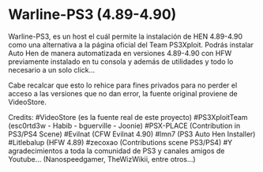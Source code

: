 # Warline-PS3 (4.89-4.90)
Warline-PS3, es un host el cuál permite la instalación de HEN 4.89-4.90 como una alternativa a la página oficial del Team PS3Xploit.
Podrás instalar Auto Hen de manera automatizada en versiones 4.89-4.90 con HFW previamente instalado en tu consola y además de utilidades y todo lo necesario a un solo click...

Cabe recalcar que esto lo rehice para fines privados para no perder el acceso a las versiones que no dan error, la fuente original proviene de VideoStore.

Credits:
#VideoStore (es la fuente real de este proyecto)
#PS3XploitTeam (esc0rtd3w - Habib - bguerville - Joonie)
#PSX-PLACE (Contribution in PS3/PS4 Scene)
#Evilnat (CFW Evilnat 4.90)
#lmn7 (PS3 Auto Hen Installer)
#Litlebalup (HFW 4.89)
#zecoxao (Contributions scene PS3/PS4)
#Y agradecimientos a toda la comunidad de PS3 y canales amigos de Youtube... (Nanospeedgamer, TheWizWikii, entre otros...)

